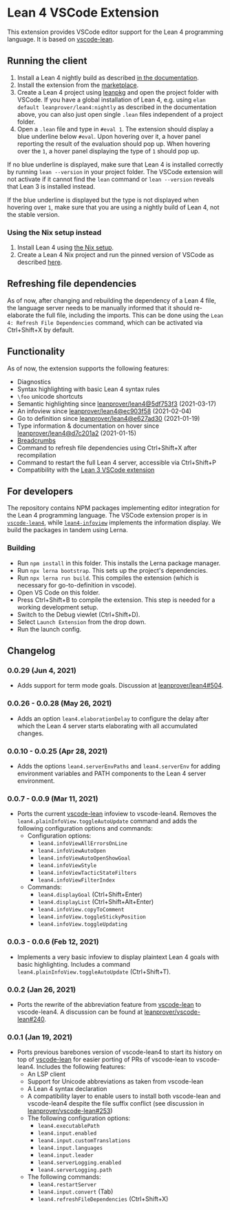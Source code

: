 # Lean 4 VSCode Extension
This extension provides VSCode editor support for the Lean 4 programming language.
It is based on [vscode-lean](https://github.com/leanprover/vscode-lean).

## Running the client
1. Install a Lean 4 nightly build as described [in the documentation](https://leanprover.github.io/lean4/doc/setup.html).
2. Install the extension from the [marketplace](https://marketplace.visualstudio.com/items?itemName=leanprover.lean4).
3. Create a Lean 4 project using [leanpkg](https://leanprover.github.io/lean4/doc/setup.html#leanpkg) and open the project folder with VSCode. If you have a global installation of Lean 4, e.g. using `elan default leanprover/lean4:nightly` as described in the documentation above, you can also just open single `.lean` files independent of a project folder.
4. Open a `.lean` file and type in `#eval 1`. The extension should display a blue underline below `#eval`. Upon hovering over it, a hover panel reporting the result of the evaluation should pop up. When hovering over the `1`, a hover panel displaying the type of `1` should pop up.

If no blue underline is displayed, make sure that Lean 4 is installed correctly by running `lean --version` in your project folder. The VSCode extension will not activate if it cannot find the `lean` command or `lean --version` reveals that Lean 3 is installed instead.

If the blue underline is displayed but the type is not displayed when hovering over `1`, make sure that you are using a nightly build of Lean 4, not the stable version.

### Using the Nix setup instead
1. Install Lean 4 using [the Nix setup](https://leanprover.github.io/lean4/doc/setup.html#nix-setup).
2. Create a Lean 4 Nix project and run the pinned version of VSCode as described [here](https://leanprover.github.io/lean4/doc/setup.html#basic-commands).

## Refreshing file dependencies
As of now, after changing and rebuilding the dependency of a Lean 4 file, the language server needs to be manually informed that it should re-elaborate the full file, including the imports. This can be done using the `Lean 4: Refresh File Dependencies` command, which can be activated via Ctrl+Shift+X by default.

## Functionality
As of now, the extension supports the following features:
- Diagnostics
- Syntax highlighting with basic Lean 4 syntax rules
- `\foo` unicode shortcuts
- Semantic highlighting since [leanprover/lean4@5df753f3](https://github.com/leanprover/lean4/commit/5df753f3381dca714d0e81727d38feba765d6234) (2021-03-17)
- An infoview since [leanprover/lean4@ec903f58](https://github.com/leanprover/lean4/commit/ec903f58d294cc7c57008a9cf754745fa7024f8c) (2021-02-04)
- Go to definition since [leanprover/lean4@e627ad30](https://github.com/leanprover/lean4/commit/e627ad308d0d19d0407c0c7cb3ec82fb93fc12ea) (2021-01-19)
- Type information & documentation on hover since [leanprover/lean4@d7c201a2](https://github.com/leanprover/lean4/commit/d7c201a2d4c4a0d0e76405e6d5325b63cb08ea11) (2021-01-15)
- [Breadcrumbs](https://code.visualstudio.com/Docs/editor/editingevolved#_breadcrumbs)
- Command to refresh file dependencies using Ctrl+Shift+X after recompilation
- Command to restart the full Lean 4 server, accessible via Ctrl+Shift+P
- Compatibility with the [Lean 3 VSCode extension](https://github.com/leanprover/vscode-lean)

## For developers
The repository contains NPM packages implementing editor integration for the Lean 4 programming language. The VSCode extension proper is in [`vscode-lean4`](vscode-lean4/), while [`lean4-infoview`](lean4-infoview/) implements the information display. We build the packages in tandem using Lerna.

### Building
- Run `npm install` in this folder. This installs the Lerna package manager.
- Run `npx lerna bootstrap`. This sets up the project's dependencies.
- Run `npx lerna run build`. This compiles the extension (which is necessary for go-to-definition in vscode).
- Open VS Code on this folder.
- Press Ctrl+Shift+B to compile the extension. This step is needed for a working development setup.
- Switch to the Debug viewlet (Ctrl+Shift+D).
- Select `Launch Extension` from the drop down.
- Run the launch config.

## Changelog
### 0.0.29 (Jun 4, 2021)
- Adds support for term mode goals. Discussion at [leanprover/lean4#504](https://github.com/leanprover/lean4/issues/504).

### 0.0.26 - 0.0.28 (May 26, 2021)
- Adds an option `lean4.elaborationDelay` to configure the delay after which the Lean 4 server starts elaborating with all accumulated changes.

### 0.0.10 - 0.0.25 (Apr 28, 2021)
- Adds the options `lean4.serverEnvPaths` and `lean4.serverEnv` for adding environment variables and PATH components to the Lean 4 server environment.

### 0.0.7 - 0.0.9 (Mar 11, 2021)
- Ports the current [vscode-lean](https://github.com/leanprover/vscode-lean) infoview to vscode-lean4. Removes the `lean4.plainInfoView.toggleAutoUpdate` command and adds the following configuration options and commands:
  - Configuration options:
    - `lean4.infoViewAllErrorsOnLine`
    - `lean4.infoViewAutoOpen`
    - `lean4.infoViewAutoOpenShowGoal`
    - `lean4.infoViewStyle`
    - `lean4.infoViewTacticStateFilters`
    - `lean4.infoViewFilterIndex`
  - Commands:
    - `lean4.displayGoal` (Ctrl+Shift+Enter)
    - `lean4.displayList` (Ctrl+Shift+Alt+Enter)
    - `lean4.infoView.copyToComment`
    - `lean4.infoView.toggleStickyPosition`
    - `lean4.infoView.toggleUpdating`

### 0.0.3 - 0.0.6 (Feb 12, 2021)
- Implements a very basic infoview to display plaintext Lean 4 goals with basic highlighting. Includes a command `lean4.plainInfoView.toggleAutoUpdate` (Ctrl+Shift+T).

### 0.0.2 (Jan 26, 2021)
- Ports the rewrite of the abbreviation feature from [vscode-lean](https://github.com/leanprover/vscode-lean) to vscode-lean4. A discussion can be found at [leanprover/vscode-lean#240](https://github.com/leanprover/vscode-lean/pull/240).

### 0.0.1 (Jan 19, 2021)
- Ports previous barebones version of vscode-lean4 to start its history on top of [vscode-lean](https://github.com/leanprover/vscode-lean) for easier porting of PRs of vscode-lean to vscode-lean4. Includes the following features:
  - An LSP client
  - Support for Unicode abbreviations as taken from vscode-lean
  - A Lean 4 syntax declaration
  - A compatibility layer to enable users to install both vscode-lean and vscode-lean4 despite the file suffix conflict (see discussion in [leanprover/vscode-lean#253](https://github.com/leanprover/vscode-lean/pull/253))
  - The following configuration options:
    - `lean4.executablePath`
    - `lean4.input.enabled`
    - `lean4.input.customTranslations`
    - `lean4.input.languages`
    - `lean4.input.leader`
    - `lean4.serverLogging.enabled`
    - `lean4.serverLogging.path`
  - The following commands:
    - `lean4.restartServer`
    - `lean4.input.convert` (Tab)
    - `lean4.refreshFileDependencies` (Ctrl+Shift+X)
